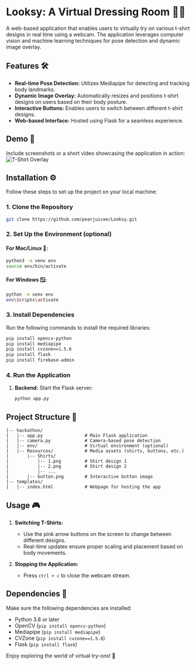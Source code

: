 # Looksy: A Virtual Dressing Room 👚👕

A web-based application that enables users to virtually try on various t-shirt designs in real time using a webcam. The application leverages computer vision and machine learning techniques for pose detection and dynamic image overlay.

## Features 🛠️

- **Real-time Pose Detection:** Utilizes Mediapipe for detecting and tracking body landmarks.
- **Dynamic Image Overlay:** Automatically resizes and positions t-shirt designs on users based on their body posture.
- **Interactive Buttons:** Enables users to switch between different t-shirt designs.
- **Web-based Interface:** Hosted using Flask for a seamless experience.

## Demo 🎥

Include screenshots or a short video showcasing the application in action:
![T-Shirt Overlay](pose_tracking_full_body_landmarks.png)

## Installation ⚙️

Follow these steps to set up the project on your local machine:

### 1. Clone the Repository 
```bash
git clone https://github.com/pearjuicee/Looksy.git
```

### 2. Set Up the Environment (optional) 
#### For Mac/Linux 🍎: 
```bash
python3 -m venv env
source env/bin/activate
```
#### For Windows 🪟:
```bash
python -m venv env
env\Scripts\activate
```

### 3. Install Dependencies 
Run the following commands to install the required libraries:
```bash
pip install opencv-python
pip install mediapipe
pip install cvzone==1.5.6
pip install flask
pip install firebase-admin
```

### 4. Run the Application 
1. **Backend:**
   Start the Flask server:
   ```bash
   python app.py
   ```

## Project Structure 📂

```
|-- hackathon/
|   |-- app.py                # Main Flask application
|   |-- camera.py             # Camera-based pose detection
|   |-- env/                  # Virtual environment (optional)
|   |-- Resources/            # Media assets (shirts, buttons, etc.)
|       |-- Shirts/
|           |-- 1.png         # Shirt design 1
|           |-- 2.png         # Shirt design 2
|           |-- ...
|       |-- button.png        # Interactive button image
|-- templates/
|   |-- index.html            # Webpage for hosting the app
```

## Usage 🎮

1. **Switching T-Shirts:**
   - Use the pink arrow buttons on the screen to change between different designs.
   - Real-time updates ensure proper scaling and placement based on body movements.

2. **Stopping the Application:**
   - Press `ctrl + c` to close the webcam stream.

## Dependencies 🧩

Make sure the following dependencies are installed:
- Python 3.8 or later
- OpenCV (`pip install opencv-python`)
- Mediapipe (`pip install mediapipe`)
- CVZone (`pip install cvzone==1.5.6`)
- Flask (`pip install flask`)


Enjoy exploring the world of virtual try-ons! 🥳
